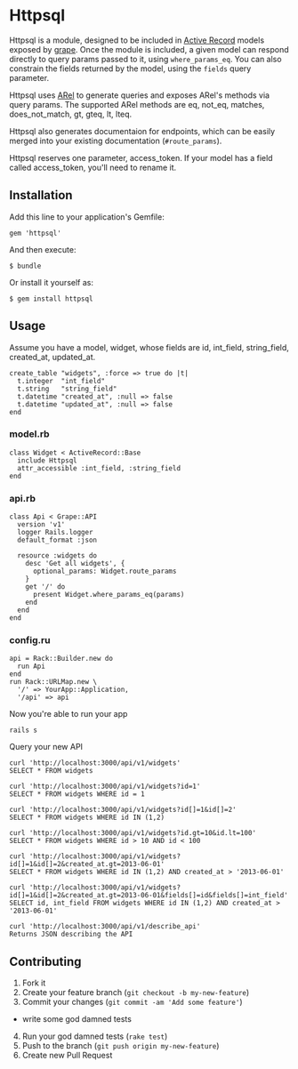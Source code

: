 # Httpsql

Httpsql is a module, designed to be included in [Active Record](http://api.rubyonrails.org/classes/ActiveRecord/Base.html) 
models exposed by [grape](https://github.com/intridea/grape). Once the module is
included, a given model can respond directly to query params passed to it, using
`where_params_eq`. You can also constrain the fields returned by the model,
using the `fields` query parameter.

Httpsql uses [ARel](http://www.slideshare.net/flah00/activerecord-arel) to
generate queries and exposes ARel's methods via query params. The supported ARel 
methods are eq, not_eq, matches, does_not_match, gt, gteq, lt, lteq.

Httpsql also generates documentaion for endpoints, which can be easily merged
into your existing documentation (`#route_params`).

Httpsql reserves one parameter, access_token. If your model has a field called
access_token, you'll need to rename it.

## Installation

Add this line to your application's Gemfile:

    gem 'httpsql'

And then execute:

    $ bundle

Or install it yourself as:

    $ gem install httpsql

## Usage

Assume you have a model, widget, whose fields are id, int_field, string_field, created_at, updated_at.

    create_table "widgets", :force => true do |t|
      t.integer  "int_field"
      t.string   "string_field"
      t.datetime "created_at", :null => false
      t.datetime "updated_at", :null => false
    end

### model.rb

    class Widget < ActiveRecord::Base
      include Httpsql
      attr_accessible :int_field, :string_field
    end

### api.rb

    class Api < Grape::API
      version 'v1'
      logger Rails.logger
      default_format :json

      resource :widgets do
        desc 'Get all widgets', {
          optional_params: Widget.route_params
        }
        get '/' do
          present Widget.where_params_eq(params)
        end
      end
    end

### config.ru

    api = Rack::Builder.new do
      run Api
    end
    run Rack::URLMap.new \
      '/' => YourApp::Application,
      '/api' => api

Now you're able to run your app

    rails s

Query your new API

    curl 'http://localhost:3000/api/v1/widgets'
    SELECT * FROM widgets

    curl 'http://localhost:3000/api/v1/widgets?id=1'
    SELECT * FROM widgets WHERE id = 1

    curl 'http://localhost:3000/api/v1/widgets?id[]=1&id[]=2'
    SELECT * FROM widgets WHERE id IN (1,2)

    curl 'http://localhost:3000/api/v1/widgets?id.gt=10&id.lt=100'
    SELECT * FROM widgets WHERE id > 10 AND id < 100

    curl 'http://localhost:3000/api/v1/widgets?id[]=1&id[]=2&created_at.gt=2013-06-01'
    SELECT * FROM widgets WHERE id IN (1,2) AND created_at > '2013-06-01'

    curl 'http://localhost:3000/api/v1/widgets?id[]=1&id[]=2&created_at.gt=2013-06-01&fields[]=id&fields[]=int_field'
    SELECT id, int_field FROM widgets WHERE id IN (1,2) AND created_at > '2013-06-01'

    curl 'http://localhost:3000/api/v1/describe_api'
    Returns JSON describing the API

## Contributing

1. Fork it
2. Create your feature branch (`git checkout -b my-new-feature`)
3. Commit your changes (`git commit -am 'Add some feature'`)
  * write some god damned tests
4. Run your god damned tests (`rake test`)
5. Push to the branch (`git push origin my-new-feature`)
6. Create new Pull Request

